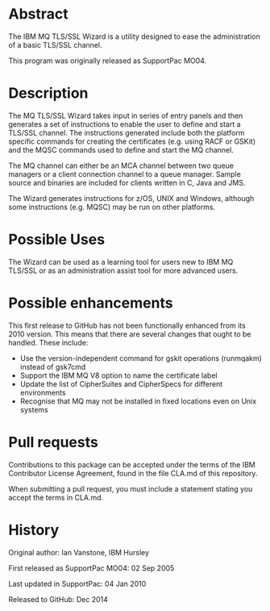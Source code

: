
Abstract
========
The IBM MQ TLS/SSL Wizard is a utility designed to ease the administration 
of a basic TLS/SSL channel.

This program was originally released as SupportPac MO04.

Description
===========
The MQ TLS/SSL Wizard takes input in series of entry panels and then generates
a set of instructions to enable the user to define and start a TLS/SSL channel. 
The instructions generated include both the platform specific commands for creating
the certificates (e.g. using RACF or GSKit) and the MQSC commands used to define 
and start the MQ channel.

The MQ channel can either be an MCA channel between two queue managers or a client 
connection channel to a queue manager. Sample source and binaries are included 
for clients written in C, Java and JMS.

The Wizard generates instructions for z/OS, UNIX and Windows, although some 
instructions (e.g. MQSC) may be run on other platforms.

Possible Uses
=============
The Wizard can be used as a learning tool for users new to IBM MQ TLS/SSL 
or as an administration assist tool for more advanced users.

Possible enhancements
=====================
This first release to GitHub has not been functionally enhanced from its 2010
version. This means that there are several changes that ought to be handled. 
These include:
* Use the version-independent command for gskit operations (runmqakm) instead of gsk7cmd
* Support the IBM MQ V8 option to name the certificate label
* Update the list of CipherSuites and CipherSpecs for different environments
* Recognise that MQ may not be installed in fixed locations even on Unix systems   

Pull requests
=============
Contributions to this package can be accepted under the terms of the 
IBM Contributor License Agreement, found in the file CLA.md of this repository.

When submitting a pull request, you must include a statement stating you accept the terms in CLA.md.

History
=======
Original author: Ian Vanstone, IBM Hursley

First released as SupportPac MO04: 02 Sep 2005

Last updated in SupportPac: 04 Jan 2010

Released to GitHub: Dec 2014
